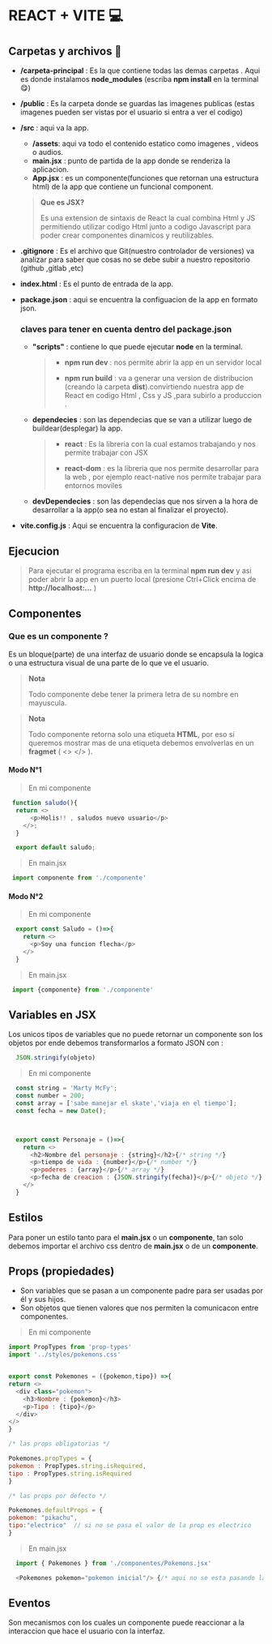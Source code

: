# REACT + VITE 💻
## Carpetas y archivos 📁
* **/carpeta-principal** : Es la que contiene todas las demas carpetas . Aqui es donde instalamos **node_modules** (escriba **npm install** en la terminal 😋)
* **/public** : Es la carpeta donde se guardas las imagenes publicas (estas imagenes pueden ser vistas por el usuario si entra a ver el codigo)
* **/src** : aqui va la app.
  * **/assets**: aqui va todo el contenido estatico como imagenes , videos o audios.
  * **main.jsx** : punto de partida de la app donde se renderiza la aplicacion.
  * **App.jsx** : es un componente(funciones que retornan una estructura html) de la app que contiene un funcional component.
  > **Que es JSX?** 
  >
  > Es una extension de sintaxis de React la cual combina Html y JS permitiendo utilizar codigo Html junto a codigo Javascript para poder crear componentes dinamicos y reutilizables.
* **.gitignore** : Es el archivo que Git(nuestro controlador de versiones) va analizar para saber que cosas no se debe subir a nuestro repositorio (github ,gitlab ,etc)
* **index.html** : Es el punto de entrada de la app.
* **package.json** : aqui se encuentra la configuacion de la app en formato json.

  ### claves para tener en cuenta dentro del package.json
  
  * **"scripts"** :  contiene lo que puede ejecutar **node** en la terminal.
  
      > * **npm run dev** : nos permite abrir la app en un servidor local
      >
      > * **npm run build** : va a generar una version de distribucion (creando la carpeta **dist**).convirtiendo nuestra app de React en codigo Html , Css y JS ,para subirlo a produccion .

  * **dependecies** : son las dependecias que se van a utilizar luego de buildear(desplegar) la app.
      > * **react** : Es la libreria con la cual estamos trabajando y nos permite trabajar con JSX
      >
      > * **react-dom** : es la libreria que nos permite desarrollar para la web , por ejemplo react-native nos permite trabajar para entornos moviles
  * **devDependecies** : son las dependecias que nos sirven a la hora de desarrollar a la app(o sea no estan al finalizar el proyecto).

* **vite.config.js** : Aqui se encuentra la configuracion de **Vite**.

## Ejecucion 
  > Para ejecutar el programa escriba en la terminal **npm run dev** y asi poder abrir la app en un puerto local (presione Ctrl+Click encima de **http://localhost:...** )

## Componentes
### Que es un componente ? 
   Es un bloque(parte) de una interfaz de usuario donde se encapsula la logica o una estructura visual de una parte de lo que ve el usuario.
  > **Nota**
  >
  > Todo componente debe tener la primera letra de su nombre en mayuscula.
  
  > **Nota**
  >
  > Todo componente retorna solo una etiqueta **HTML**, por eso si queremos mostrar mas de una etiqueta debemos envolverlas en un **fragmet** ( <> </> ).

  #### Modo N°1
  > En mi componente
  ```javascript
   function saludo(){
    return <>
        <p>Holis!! , saludos nuevo usuario</p>
      </>;
    }

    export default saludo;
   ```
  > En main.jsx
   ```javascript
    import componente from './componente'
   ```
  #### Modo N°2
  > En mi componente
  ```javascript
    export const Saludo = ()=>{
      return <>
        <p>Soy una funcion flecha</p>
      </>
    }
  ```
  > En main.jsx
   ```javascript
    import {componente} from './componente'
   ```



## Variables en JSX
  Los unicos tipos de variables que no puede retornar un componente son los objetos por ende debemos transformarlos a formato JSON con :
  ```javascript
    JSON.stringify(objeto)
  ```
  > En mi componente
  ```javascript
    const string = 'Marty McFy';
    const number = 200;
    const array = ['sabe manejar el skate','viaja en el tiempo'];
    const fecha = new Date();



    export const Personaje = ()=>{
      return <>
        <h2>Nombre del personaje : {string}</h2>{/* string */}
        <p>tiempo de vida : {number}</p>{/* number */}
        <p>poderes : {array}</p>{/* array */}
        <p>fecha de creacion : {JSON.stringify(fecha)}</p>{/* objeto */}
      </>
    }
  ```

## Estilos
  Para poner un estilo tanto para el **main.jsx** o un **componente**, tan solo debemos importar el archivo css dentro de **main.jsx** o de un **componente**.

## Props (propiedades)
  - Son variables que se pasan a un componente padre para ser usadas por él y sus hijos.
  - Son objetos que tienen valores que nos permiten la comunicacon entre componentes.
  > En mi componente
  ```javascript
import PropTypes from 'prop-types'
import '../styles/pokemons.css'


export const Pokemones = ({pokemon,tipo}) =>{
  return <>
    <div class="pokemon">
      <h3>Nombre : {pokemon}</h3>
      <p>Tipo : {tipo}</p>
    </div>
  </>
}

/* las props obligatorias */

Pokemones.propTypes = {
  pokemon : PropTypes.string.isRequired,
  tipo : PropTypes.string.isRequired
}

/* las props por defecto */

Pokemones.defaultProps = {
  pokemon: "pikachu",
  tipo:"electrico"  // si no se pasa el valor de la prop es electrico
}
  ```
  > En main.jsx
  ```javascript
    import { Pokemones } from './componentes/Pokemons.jsx'

    <Pokemones pokemon="pokemon inicial"/> {/* aqui no se esta pasando la prop tipo por ende se pondra la variable definida por defecto */}
  ```

## Eventos
  Son mecanismos con los cuales un componente puede reaccionar a la interaccion que hace el usuario con la interfaz.
